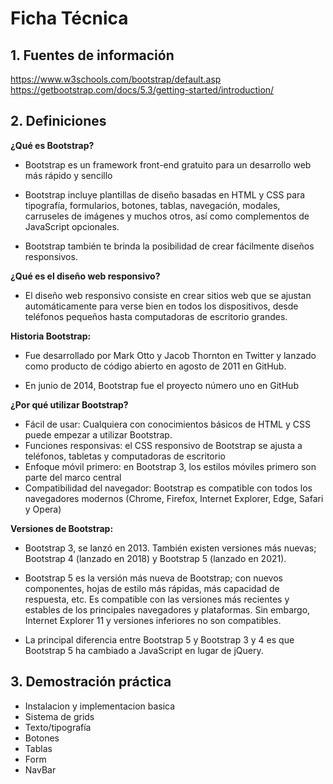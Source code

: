 # Ficha Técnica

## 1. Fuentes de información
https://www.w3schools.com/bootstrap/default.asp
https://getbootstrap.com/docs/5.3/getting-started/introduction/

## 2. Definiciones
**¿Qué es Bootstrap?** 

- Bootstrap es un framework front-end gratuito para un desarrollo web más rápido y sencillo

- Bootstrap incluye plantillas de diseño basadas en HTML y CSS para tipografía, formularios, botones, tablas, navegación, modales, carruseles de imágenes y muchos otros, así como complementos de JavaScript opcionales.

- Bootstrap también te brinda la posibilidad de crear fácilmente diseños responsivos.

**¿Qué es el diseño web responsivo?**

 - El diseño web responsivo consiste en crear sitios web que se ajustan automáticamente para verse bien en todos los dispositivos, desde teléfonos pequeños hasta computadoras de escritorio grandes.

**Historia Bootstrap:**

- Fue desarrollado por Mark Otto y Jacob Thornton en Twitter y lanzado como producto de código abierto en agosto de 2011 en GitHub.

- En junio de 2014, Bootstrap fue el proyecto número uno en GitHub

**¿Por qué utilizar Bootstrap?**

- Fácil de usar: Cualquiera con conocimientos básicos de HTML y CSS puede empezar a utilizar Bootstrap.
- Funciones responsivas: el CSS responsivo de Bootstrap se ajusta a teléfonos, tabletas y computadoras de escritorio
- Enfoque móvil primero: en Bootstrap 3, los estilos móviles primero son parte del marco central
- Compatibilidad del navegador: Bootstrap es compatible con todos los navegadores modernos (Chrome, Firefox, Internet Explorer, Edge, Safari y Opera)

**Versiones de Bootstrap:** 
- Bootstrap 3, se lanzó en 2013. También existen versiones más nuevas; Bootstrap 4 (lanzado en 2018) y Bootstrap 5 (lanzado en 2021).

- Bootstrap 5 es la versión más nueva de Bootstrap; con nuevos componentes, hojas de estilo más rápidas, más capacidad de respuesta, etc. Es compatible con las versiones más recientes y estables de los principales navegadores y plataformas. Sin embargo, Internet Explorer 11 y versiones inferiores no son compatibles.

- La principal diferencia entre Bootstrap 5 y Bootstrap 3 y 4 es que Bootstrap 5 ha cambiado a JavaScript en lugar de jQuery.

## 3. Demostración práctica

- Instalacion y implementacion basica
- Sistema de grids
- Texto/tipografía
- Botones
- Tablas
- Form
- NavBar
